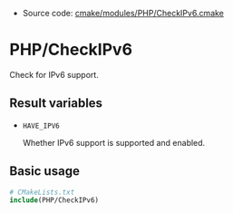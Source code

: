 <!-- This is auto-generated file. -->
* Source code: [cmake/modules/PHP/CheckIPv6.cmake](https://github.com/petk/php-build-system/blob/master/cmake/cmake/modules/PHP/CheckIPv6.cmake)

# PHP/CheckIPv6

Check for IPv6 support.

## Result variables

* `HAVE_IPV6`

  Whether IPv6 support is supported and enabled.

## Basic usage

```cmake
# CMakeLists.txt
include(PHP/CheckIPv6)
```
